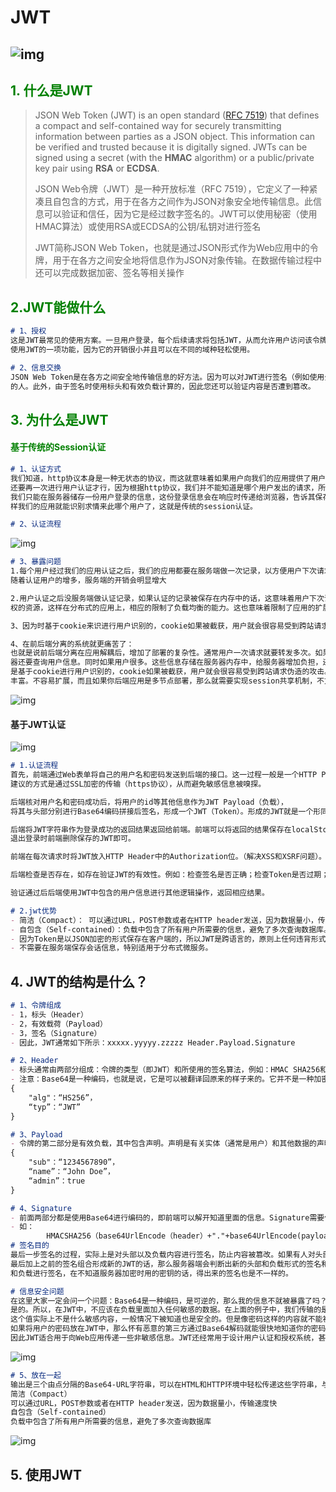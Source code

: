 # JWT
## ![img](https://cdn.nlark.com/yuque/0/2021/png/12759906/1632579520287-5f4d031a-ff5d-4db7-b41c-e2a7aa021e49.png)

## <font color='green'>1. 什么是JWT</font>

> JSON Web Token (JWT) is an open standard ([RFC 7519](https://tools.ietf.org/html/rfc7519)) that defines a compact and self-contained way for securely transmitting information between parties as a JSON object. This information can be verified and trusted because it is digitally signed. JWTs can be signed using a secret (with the **HMAC** algorithm) or a public/private key pair using **RSA** or **ECDSA**.
>
> JSON Web令牌（JWT）是一种开放标准（RFC 7519），它定义了一种紧凑且自包含的方式，用于在各方之间作为JSON对象安全地传输信息。此信息可以验证和信任，因为它是经过数字签名的。JWT可以使用秘密（使用HMAC算法）或使用RSA或ECDSA的公钥/私钥对进行签名
>
> JWT简称JSON Web Token，也就是通过JSON形式作为Web应用中的令牌，用于在各方之间安全地将信息作为JSON对象传输。在数据传输过程中还可以完成数据加密、签名等相关操作



## <font color='green'>2.JWT能做什么</font>

```markdown
# 1、授权
这是JWT最常见的使用方案。一旦用户登录，每个后续请求将包括JWT，从而允许用户访问该令牌允许的路由、服务和资源。单点登录是当今广泛
使用JWT的一项功能，因为它的开销很小并且可以在不同的域种轻松使用。

# 2、信息交换
JSON Web Token是在各方之间安全地传输信息的好方法。因为可以对JWT进行签名（例如使用公钥/私钥对），所以您可以确保发件人是他们所说
的人。此外，由于签名时使用标头和有效负载计算的，因此您还可以验证内容是否遭到篡改。
```

## <font color='green'>3. 为什么是JWT</font>

#### <font color='green'>基于传统的Session认证</font>

```markdown
# 1、认证方式
我们知道，http协议本身是一种无状态的协议，而这就意味着如果用户向我们的应用提供了用户名和密码来进行用户认证，那么下一次请求时，用户
还要再一次进行用户认证才行，因为根据http协议，我们并不能知道是哪个用户发出的请求，所以为了让我们的应用能够识别是哪个用户发出的请求
我们只能在服务器储存一份用户登录的信息，这份登录信息会在响应时传递给浏览器，告诉其保存为cookie，以便下次请求时发送给我们的应用，这
样我们的应用就能识别求情来此哪个用户了，这就是传统的session认证。

# 2、认证流程
```

![img](https://cdn.nlark.com/yuque/0/2021/jpeg/12759906/1632581132630-21c6adbb-b750-4c39-ba3c-2ec1544b0ca1.jpeg)

```markdown
# 3、暴露问题
1.每个用户经过我们的应用认证之后，我们的应用都要在服务端做一次记录，以方便用户下次请求的鉴别，通常而言session都是保存在内存中，而
随着认证用户的增多，服务端的开销会明显增大

2.用户认证之后没服务端做认证记录，如果认证的记录被保存在内存中的话，这意味着用户下次请求还必须要请求在这台服务器上，这样才能拿到授
权的资源，这样在分布式的应用上，相应的限制了负载均衡的能力。这也意味着限制了应用的扩展能力。

3、因为时基于cookie来识进行用户识别的，cookie如果被截获，用户就会很容易受到跨站请求伪造的攻击

4、在前后端分离的系统就更痛苦了：
也就是说前后端分离在应用解耦后，增加了部署的复杂性。通常用户一次请求就要转发多次。如果用session每次写到的sessionid到服务器，服务
器还要查询用户信息。同时如果用户很多。这些信息存储在服务器内存中，给服务器增加负担，还有就是CSRF（跨站伪造请求攻击）攻击，session
是基于cookie进行用户识别的，cookie如果被截获，用户就会很容易受到跨站请求伪造的攻击。还有就是sessionid是一个特征值，表达的信息不够
丰富。不容易扩展，而且如果你后端应用是多节点部署，那么就需要实现session共享机制，不方便集群应用。
```

![img](https://cdn.nlark.com/yuque/0/2021/jpeg/12759906/1632582820818-8a5f5f98-5fc0-4164-9000-25f60b13dbb5.jpeg)

#### 基于JWT认证

![img](https://cdn.nlark.com/yuque/0/2021/png/12759906/1632583037103-2903ac0b-dff6-4fb6-9ffe-b1445cf68b08.png)

```markdown
# 1.认证流程
首先，前端通过Web表单将自己的用户名和密码发送到后端的接口。这一过程一般是一个HTTP POST请求。
建议的方式是通过SSL加密的传输（https协议），从而避免敏感信息被嗅探。

后端核对用户名和密码成功后，将用户的id等其他信息作为JWT Payload（负载），
将其与头部分别进行Base64编码拼接后签名，形成一个JWT（Token）。形成的JWT就是一个形同lll.zzz.xxx的字符串。

后端将JWT字符串作为登录成功的返回结果返回给前端。前端可以将返回的结果保存在localStorage或sessionStorage上，
退出登录时前端删除保存的JWT即可。

前端在每次请求时将JWT放入HTTP Header中的Authorization位。（解决XSS和XSRF问题）。

后端检查是否存在，如存在验证JWT的有效性。例如：检查签名是否正确；检查Token是否过期；检查Token的接收方是否是自己（可选）。

验证通过后后端使用JWT中包含的用户信息进行其他逻辑操作，返回相应结果。

# 2.jwt优势
- 简洁（Compact）： 可以通过URL，POST参数或者在HTTP header发送，因为数据量小，传输速度也很快。
- 自包含（Self-contained）：负载中包含了所有用户所需要的信息，避免了多次查询数据库。
- 因为Token是以JSON加密的形式保存在客户端的，所以JWT是跨语言的，原则上任何违背形式都支持。
- 不需要在服务端保存会话信息，特别适用于分布式微服务。
```

## 4. JWT的结构是什么？

```markdown
# 1、令牌组成
- 1，标头（Header）
- 2，有效载荷（Payload）
- 3，签名（Signature）
- 因此，JWT通常如下所示：xxxxx.yyyyy.zzzzz Header.Payload.Signature

# 2、Header
- 标头通常由两部分组成：令牌的类型（即JWT）和所使用的签名算法，例如：HMAC SHA256和RSA。它会使用Base64编码组成JWT结构的第一部分。
- 注意：Base64是一种编码，也就是说，它是可以被翻译回原来的样子来的。它并不是一种加密过程。
{
	"alg"：“HS256”，
	“typ”：“JWT”
}

# 3、Payload
- 令牌的第二部分是有效负载，其中包含声明。声明是有关实体（通常是用户）和其他数据的声明。同样的，它会使用Base64编码组成JWT结构的第二部分
{
	"sub"：“1234567890”，
	“name”：“John Doe”，
	“admin”：true
}

# 4、Signature
- 前面两部分都是使用Base64进行编码的，即前端可以解开知道里面的信息。Signature需要使用编码后的header和payload以及我们提供的一个密钥，然后使用header中指定的签名算法（HS256）进行签名。签名的作用是保证JWT没有被篡改过
- 如：
		HMACSHA256（base64UrlEncode（header）+"."+base64UrlEncode(payload)，secret）；
# 签名目的
最后一步签名的过程，实际上是对头部以及负载内容进行签名，防止内容被篡改。如果有人对头部以及负载的内容解码之后进行修改，再进行编码，
最后加上之前的签名组合形成新的JWT的话，那么服务器端会判断出新的头部和负载形式的签名和JWT附带上的签名是不一样的。如果要对新的头部
和负载进行签名，在不知道服务器加密时用的密钥的话，得出来的签名也是不一样的。

# 信息安全问题
在这里大家一定会问一个问题：Base64是一种编码，是可逆的，那么我的信息不就被暴露了吗？
是的。所以，在JWT中，不应该在负载里面加入任何敏感的数据。在上面的例子中，我们传输的是用户的User ID。
这个值实际上不是什么敏感内容，一般情况下被知道也是安全的。但是像密码这样的内容就不能被放在JWT中了。
如果将用户的密码放在JWT中，那么怀有恶意的第三方通过Base64解码就能很快地知道你的密码了。
因此JWT适合用于向Web应用传递一些非敏感信息。JWT还经常用于设计用户认证和授权系统，甚至实现Web应用的单点登录。
```

![img](https://cdn.nlark.com/yuque/0/2021/png/12759906/1632666925462-21a615cf-874e-4cde-b01d-4f56256dc47f.png)

```markdown
# 5、放在一起
输出是三个由点分隔的Base64-URL字符串，可以在HTML和HTTP环境中轻松传递这些字符串，与基于XML的标准（例如SAML）相比，它更紧凑。
简洁（Compact）
可以通过URL，POST参数或者在HTTP header发送，因为数据量小，传输速度快
自包含（Self-contained）
负载中包含了所有用户所需要的信息，避免了多次查询数据库
```

![img](https://cdn.nlark.com/yuque/0/2021/png/12759906/1632667127036-92b57f39-4470-45e1-8c3d-6295e099ea13.png)



## 5. 使用JWT

